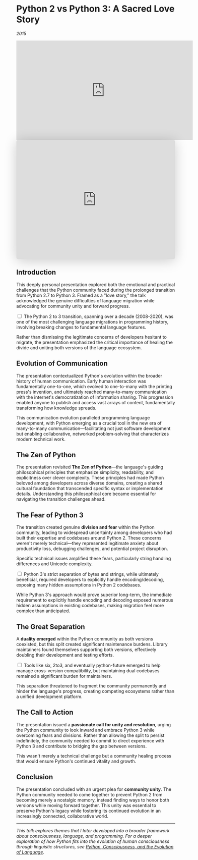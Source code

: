 # Python 2 vs Python 3: A Sacred Love Story
*2015*

<iframe width="560" height="315" src="https://www.youtube.com/embed/skYBOXE02OQ" frameborder="0" allow="accelerometer; autoplay; clipboard-write; encrypted-media; gyroscope; picture-in-picture" allowfullscreen></iframe>

<iframe class="speakerdeck-iframe" style="border: 0px; background: padding-box rgba(0, 0, 0, 0.1); margin: 0px; padding: 0px; border-radius: 6px; box-shadow: rgba(0, 0, 0, 0.2) 0px 5px 40px; width: 100%; height: auto; aspect-ratio: 560 / 420;" frameborder="0" src="https://speakerdeck.com/player/c5b0ff40c2a801314e2706393c0335dc" title="Python 2.7 and Python 3: A Sacred Love Story" allowfullscreen="true" data-ratio="1.3333333333333333"></iframe>


## Introduction

This deeply personal presentation explored both the emotional and practical challenges that the Python community faced during the prolonged transition from Python 2.7 to Python 3. Framed as a "love story," the talk acknowledged the genuine difficulties of language migration while advocating for community unity and forward progress.

<label for="sn-python3-transition" class="margin-toggle sidenote-number"></label>
<input type="checkbox" id="sn-python3-transition" class="margin-toggle"/>
<span class="sidenote">The Python 2 to 3 transition, spanning over a decade (2008-2020), was one of the most challenging language migrations in programming history, involving breaking changes to fundamental language features.</span>

Rather than dismissing the legitimate concerns of developers hesitant to migrate, the presentation emphasized the critical importance of healing the divide and uniting both versions of the language ecosystem.

## Evolution of Communication

The presentation contextualized Python's evolution within the broader history of human communication. Early human interaction was fundamentally one-to-one, which evolved to one-to-many with the printing press's invention, and ultimately reached many-to-many communication with the internet's democratization of information sharing. This progression enabled anyone to publish and access vast arrays of content, fundamentally transforming how knowledge spreads.

This communication evolution paralleled programming language development, with Python emerging as a crucial tool in the new era of many-to-many communication—facilitating not just software development but enabling collaborative, networked problem-solving that characterizes modern technical work.

## The Zen of Python

The presentation revisited **The Zen of Python**—the language's guiding philosophical principles that emphasize simplicity, readability, and explicitness over clever complexity. These principles had made Python beloved among developers across diverse domains, creating a shared cultural foundation that transcended specific syntax or implementation details. Understanding this philosophical core became essential for navigating the transition challenges ahead.

## The Fear of Python 3

The transition created genuine **division and fear** within the Python community, leading to widespread uncertainty among developers who had built their expertise and codebases around Python 2. These concerns weren't merely technical—they represented legitimate anxiety about productivity loss, debugging challenges, and potential project disruption.

Specific technical issues amplified these fears, particularly string handling differences and Unicode complexity.

<label for="sn-unicode-complexity" class="margin-toggle sidenote-number"></label>
<input type="checkbox" id="sn-unicode-complexity" class="margin-toggle"/>
<span class="sidenote">Python 3's strict separation of bytes and strings, while ultimately beneficial, required developers to explicitly handle encoding/decoding, exposing many hidden assumptions in Python 2 codebases.</span>

While Python 3's approach would prove superior long-term, the immediate requirement to explicitly handle encoding and decoding exposed numerous hidden assumptions in existing codebases, making migration feel more complex than anticipated.

## The Great Separation

A **duality emerged** within the Python community as both versions coexisted, but this split created significant maintenance burdens. Library maintainers found themselves supporting both versions, effectively doubling their development and testing efforts.

<label for="sn-dual-support" class="margin-toggle sidenote-number"></label>
<input type="checkbox" id="sn-dual-support" class="margin-toggle"/>
<span class="sidenote">Tools like six, 2to3, and eventually python-future emerged to help manage cross-version compatibility, but maintaining dual codebases remained a significant burden for maintainers.</span>

This separation threatened to fragment the community permanently and hinder the language's progress, creating competing ecosystems rather than a unified development platform.

## The Call to Action

The presentation issued a **passionate call for unity and resolution**, urging the Python community to look inward and embrace Python 3 while overcoming fears and divisions. Rather than allowing the split to persist indefinitely, the community needed to commit to direct experience with Python 3 and contribute to bridging the gap between versions.

This wasn't merely a technical challenge but a community healing process that would ensure Python's continued vitality and growth.

## Conclusion

The presentation concluded with an urgent plea for **community unity**. The Python community needed to come together to prevent Python 2 from becoming merely a nostalgic memory, instead finding ways to honor both versions while moving forward together. This unity was essential to preserve Python's legacy while fostering its continued evolution in an increasingly connected, collaborative world.

---

*This talk explores themes that I later developed into a broader framework about consciousness, language, and programming. For a deeper exploration of how Python fits into the evolution of human consciousness through linguistic structures, see [Python, Consciousness, and the Evolution of Language](/essays/2025-08-28-python-consciousness-and-the-evolution-of-language).*
